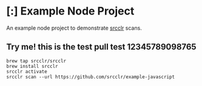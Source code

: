 # [:] Example Node Project

An example node project to demonstrate [srcclr](https://www.srcclr.com) scans.


## Try me! this is the test pull test 12345789098765


```
brew tap srcclr/srcclr
brew install srcclr
srcclr activate
srcclr scan --url https://github.com/srcclr/example-javascript
```
